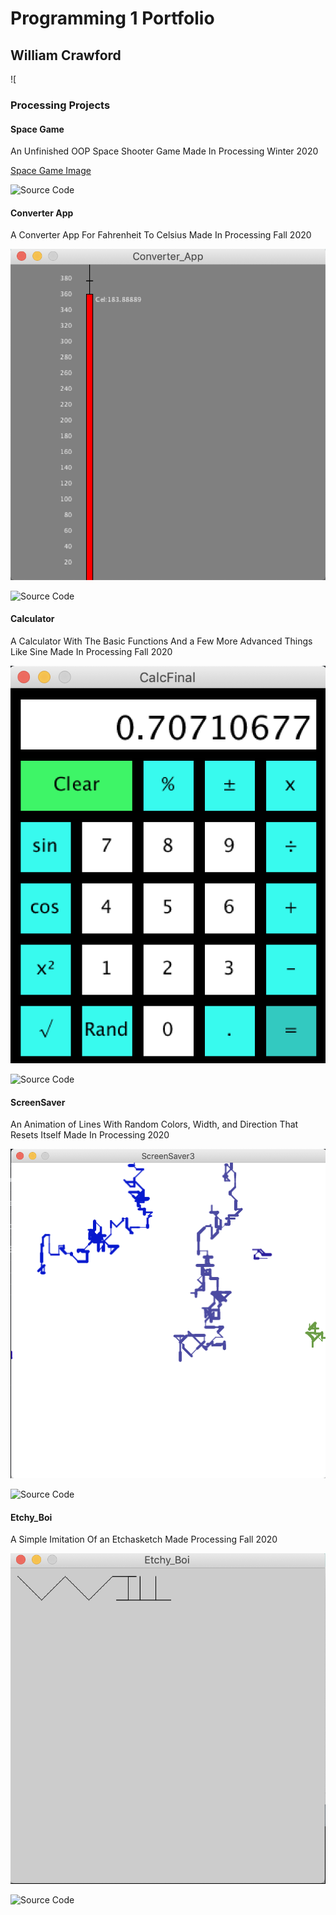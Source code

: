 # Programming 1 Portfolio 

## William Crawford 

![

### Processing Projects


#### Space Game

An Unfinished OOP Space Shooter Game Made In Processing Winter 2020

[Space Game Image](https://github.com/9701836/programmingB4/blob/gh-pages/images/Space%20Game.png?raw=true)

![Source Code](https://github.com/9701836/programmingB4/tree/gh-pages/src/Space_boi "Source Code")

#### Converter App

A Converter App For Fahrenheit To Celsius Made In Processing Fall 2020

![Converter App Image](https://github.com/9701836/programmingB4/blob/gh-pages/images/Converter%20App.png?raw=true)

![Source Code](https://github.com/9701836/programmingB4/tree/gh-pages/src/Converter%20App)

#### Calculator

A Calculator With The Basic Functions And a Few More Advanced Things Like Sine Made In Processing Fall 2020

![Calculator Image](https://github.com/9701836/programmingB4/blob/gh-pages/images/Calculator.png?raw=true)

![Source Code](https://github.com/9701836/programmingB4/tree/gh-pages/src/Calculator)

#### ScreenSaver

An Animation of Lines With Random Colors, Width, and Direction That Resets Itself Made In Processing 2020

![ScreenSaver Image](https://github.com/9701836/programmingB4/blob/gh-pages/images/ScreenSaver.png?raw=true)

![Source Code](https://github.com/9701836/programmingB4/tree/gh-pages/src/ScreenSaver)

#### Etchy_Boi

A Simple Imitation Of an Etchasketch Made Processing Fall 2020

![Etchy_Boi Image](https://github.com/9701836/programmingB4/blob/gh-pages/images/Etchy_Boi.png?raw=true)

![Source Code](https://github.com/9701836/programmingB4/tree/gh-pages/src/Etchy_Boi)


